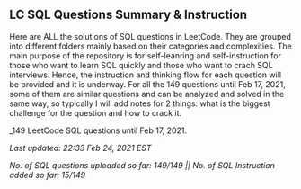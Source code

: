 LC SQL Questions Summary & Instruction
------------------------------------------------------------------
Here are ALL the solutions of SQL questions in LeetCode. They are grouped into different folders mainly based on their categories and complexities.
The main purpose of the repository is for self-leanring and self-instruction for those who want to learn SQL quickly and those who want to crach SQL interviews.
Hence, the instruction and thinking flow for each question will be provided and it is underway. For all the 149 questions until Feb 17, 2021, some of them are similar questions and can be analyzed and solved in the same way, so typically I will add notes for 2 things: what is the biggest challenge for the question and how to crack it. 

_149 LeetCode SQL questions until Feb 17, 2021.

_Last updated: 22:33 Feb 24, 2021 EST_

_No. of SQL questions uploaded so far: 149/149 || No. of SQL Instruction added so far: 15/149_
